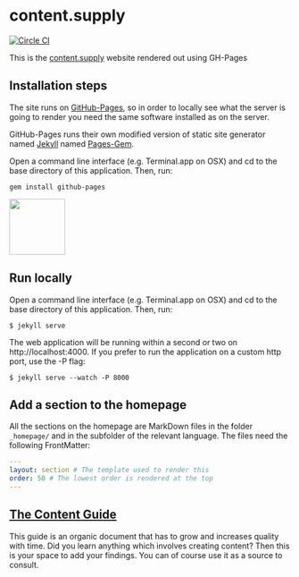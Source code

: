 # content.supply

[![Circle CI](https://circleci.com/gh/newatoms/contentsupply.svg?style=svg&circle-token=47cd8195c9d5e8668db4aeaf2b445d3099497fc2)](https://circleci.com/gh/newatoms/contentsupply)

This is the [content.supply](http://content.supply) website rendered out using GH-Pages

## Installation steps

The site runs on [GitHub-Pages](https://pages.github.com/), so in order to locally see what the server is going to render you need the same software installed as on the server.

GitHub-Pages runs their own modified version of static site generator named [Jekyll](http://jekyllrb.com/docs/github-pages/) named [Pages-Gem](https://github.com/github/pages-gem).

Open a command line interface (e.g. Terminal.app on OSX) and cd to the base directory of this application. Then, run:

	gem install github-pages

<img src="https://octodex.github.com/images/labtocat.png" width="100">

## Run locally

Open a command line interface (e.g. Terminal.app on OSX) and cd to the base directory of this application. Then, run:

	$ jekyll serve

The web application will be running within a second or two on http://localhost:4000. If you prefer to run the application on a custom http port, use the -P flag:

	$ jekyll serve --watch -P 8000

## Add a section to the homepage

All the sections on the homepage are MarkDown files in the folder `_homepage/` and in the subfolder of the relevant language. The files need the following FrontMatter:

```yaml
---
layout: section # The template used to render this
order: 50 # The lowest order is rendered at the top
---
```
## [The Content Guide](the-content-guide)

This guide is an organic document that has to grow and increases quality with time. Did you learn anything which involves creating content? Then this is your space to add your findings. You can of course use it as a source to consult. 
